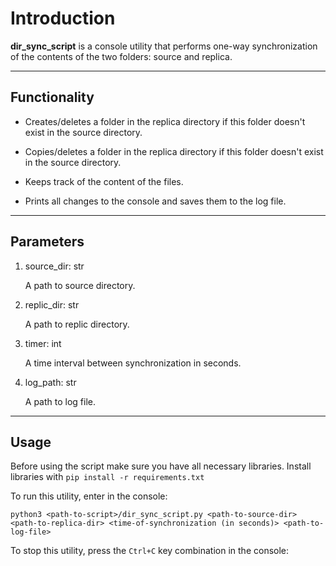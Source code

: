 # Introduction #

__dir_sync_script__ is a console utility that performs one-way synchronization of the contents of the two folders: source and replica.
_______________________________________________________________________________________________________________________________________________________________________
## Functionality ##


+ Creates/deletes a folder in the replica directory if this folder doesn't exist in the source directory.


+ Copies/deletes a folder in the replica directory if this folder doesn't exist in the source directory.


+ Keeps track of the content of the files.


+ Prints all changes to the console and saves them to the log file.



____________________________________________________________________________________________________________________________________
## Parameters ##

1) source_dir: str

     A path to source directory.


2)  replic_dir: str

    A path to replic directory.


3)  timer: int

    A time interval between synchronization in seconds.


4)   log_path: str

     A path to log file.

_______________________________________________________________________________________________
## Usage ##

Before using the script make sure you have all necessary libraries. Install libraries with ``pip install -r requirements.txt``

To run this utility, enter in the console:

``python3 <path-to-script>/dir_sync_script.py <path-to-source-dir> <path-to-replica-dir> <time-of-synchronization (in seconds)> <path-to-log-file>``

To stop this utility, press the ``Ctrl+C`` key combination in the console:
